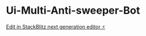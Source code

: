 # Ui-Multi-Anti-sweeper-Bot

[Edit in StackBlitz next generation editor ⚡️](https://stackblitz.com/~/github.com/xmmitro/Ui-Multi-Anti-sweeper-Bot)